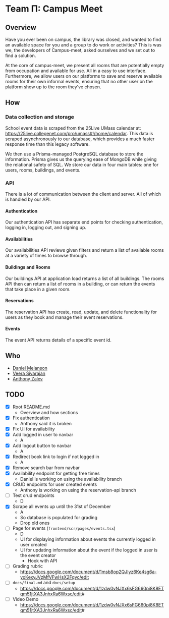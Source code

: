 # Team &Pi;: Campus Meet

## Overview

Have you ever been on campus, the library was closed, and wanted to find an available space for you and a group to do work or activities? This is was we, the developers of Campus-meet, asked ourselves and we set out to find a solution.

At the core of campus-meet, we present all rooms that are potentially empty from occupation and available for use. All in a easy to use interface. Furthermore, we allow users on our platforms to save and reserve available rooms for their own informal events, ensuring that no other user on the platform show up to the room they've chosen.

## How

### Data collection and storage

School event data is scraped from the 25Live UMass calendar at: <https://25live.collegenet.com/pro/umass#!/home/calendar>. This data is scraped asynchronously to our database, which provides a much faster response time than this legacy software.

We then use a Prisma-managed PostgreSQL database to store the information. Prisma gives us the querying ease of MongoDB while giving the relational safety of SQL. We store our data in four main tables: one for users, rooms, buildings, and events.

### API

There is a lot of communication between the client and server. All of which is handled by our API.

#### Authentication

Our authentication API has separate end points for checking authentication, logging in, logging out, and signing up.

#### Availabilities

Our availabilities API reviews given filters and return a list of available rooms
at a variety of times to browse through.

#### Buildings and Rooms

Our buildings API at application load returns a list of all buildings. The rooms API then can return a list of rooms in a building, or can return the events that take place in a given room.

#### Reservations

The reservation API has create, read, update, and delete functionality for users as they book and manage their event reservations.

#### Events

The event API returns details of a specific event id.

## Who

- [Daniel Melanson](https://github.com/daniel-melanson)
- [Veera Sivarajan](https://github.com/veera-sivarajan)
- [Anthony Zalev](https://github.com/AnthonyZalev)

## TODO

- [x] Root README.md
  - Overview and how sections
- [x] Fix authentication
  - Anthony said it is broken
- [x] Fix UI for availability
- [x] Add logged in user to navbar
  - A
- [x] Add logout button to navbar
  - A
- [x] Redirect book link to login if not logged in
  - A
- [x] Remove search bar from navbar
- [x] Availability endpoint for getting free times
  - Daniel is working on using the availability branch
- [x] CRUD endpoints for user created events
  - Anthony is working on using the reservation-api branch
- [ ] Test crud endpoints
  - D
- [x] Scrape all events up until the 31st of December
  - A
  - So database is populated for grading
  - Drop old ones
- [ ] Page for events (`frontend/scr/pages/events.tsx`)
  - D
  - UI for displaying information about events the currently logged in user created
  - UI for updating information about the event if the logged in user is the event creator
    - Hook with API
- [ ] Grading rubric
  - <https://docs.google.com/document/d/1msb8op2QJIyz6Ke4sg6a-yoKexyJVzMfVFwHsX2Fqyc/edit>
- [ ] `docs/final.md` and `docs/setup`
  - <https://docs.google.com/document/d/1zdw0vNJXx6sFG660pi8K8ETqm51jtXA3JnhxRa6Wxsc/edit>#
- [ ] Video Demo
  - <https://docs.google.com/document/d/1zdw0vNJXx6sFG660pi8K8ETqm51jtXA3JnhxRa6Wxsc/edit>#
